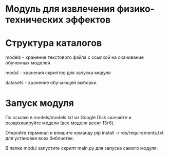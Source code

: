 # Модуль для извлечения физико-технических эффектов

# Структура каталогов
models - хранение текстового файла с ссылкой на скачивание обученных моделей

modul - хранения скриптов для запуска модуля

datasets - хранение обучающей выборки

# Запуск модуля
По ссылке в models/models.txt из Google Disk скачайте и разархивируйте модели (все модели весят 13гб).

Откройте терминал и впишите команду pip install -r res/requirements.txt для установки всех библиотек.

В папке modul запустите скрипт main.py для запуска самого модуля.
